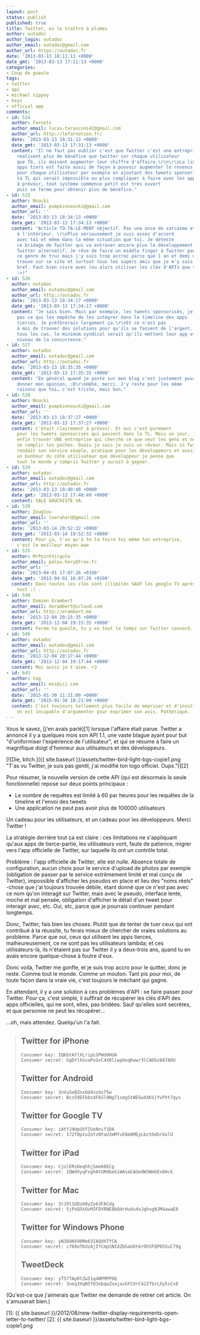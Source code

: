 ```yaml
---
layout: post
status: publish
published: true
title: Twitter, ou le traître à plumes
author: outadoc
author_login: outadoc
author_email: outadoc@gmail.com
author_url: https://outadoc.fr
date: '2013-03-13 18:11:13 +0000'
date_gmt: '2013-03-13 17:11:13 +0000'
categories:
- Coup de gueule
tags:
- twitter
- api
- michael sippey
- keys
- official app
comments:
- id: 524
  author: Farnots
  author_email: lucas.tarasconi42@gmail.com
  author_url: http://lefarnotien.fr/
  date: '2013-03-13 18:31:13 +0000'
  date_gmt: '2013-03-13 17:31:13 +0000'
  content: "Il ne faut pas oublier c'est que Twitter c'est une entreprise, bien qu'ils
    réalisent plus de bénéfice que twitter sur chaque utilisateur
    que fb, ils doivent augmenter leur chiffre d'affaire.\r\n\r\nLa limitation des
    apps tiers est faite aussi de façon à pouvoir augmenter le revenus
    pour chaque utilisateur par exemple en ajoutant des tweets sponsorisé dans
    ta TL qui serait impossible ou plus compliquer à faire avec les apps tiers..\r\n\r\nC'était
    à prévoir, tout système commence petit est très ouvert
    puis se ferme pour obtenir plus de bénéfice."
- id: 525
  author: Noucki
  author_email: pumpkinnoucki@gmail.com
  author_url: ''
  date: '2013-03-13 18:34:13 +0000'
  date_gmt: '2013-03-13 17:34:13 +0000'
  content: "Article TO-TA-LE-MENT objectif. Pas une once de sarcasme et de critique
    à l'intérieur. \r\nPlus sérieusement je suis assez d'accord
    avec toi et même dans la même situation que toi. Je déteste
    ce bridage de Twitter qui va entraver encore plus le développement de client
    Twitter alternatif. Je rêve de faire un middle finger à Twitter pour
    ce genre de truc mais j'y suis trop accroc parce que 1 an et demi de ma vie se
    trouve sur ce site et surtout tous les supers amis que je m'y suis fait. 'Fin
    bref. Faut bien vivre avec (ou alors utiliser les clés d'APIs que tu balance
    :>)"
- id: 526
  author: outadoc
  author_email: outadoc@gmail.com
  author_url: http://outadoc.fr
  date: '2013-03-13 18:34:17 +0000'
  date_gmt: '2013-03-13 17:34:17 +0000'
  content: "Je sais bien. Mais par exemple, les tweets sponsorisés, je vois
    pas ce qui les empêche de les intégrer dans la timeline des apps
    tierces. Je préfèrerais largement ça.\r\nEt ce n'est pas
    à moi de trouver des solutions pour qu'ils se fassent de l'argent. Dans
    tous les cas, le minimum syndical serait qu'ils mettent leur app officielle au
    niveau de la concurrence."
- id: 527
  author: outadoc
  author_email: outadoc@gmail.com
  author_url: http://outadoc.fr
  date: '2013-03-13 18:35:35 +0000'
  date_gmt: '2013-03-13 17:35:35 +0000'
  content: "En général quand je poste sur mon blog c'est justement pour
    donner mon opinion. :D\r\nHéhé, merci. J'y reste pour les même
    raisons que toi… c'est triste, mais bon."
- id: 528
  author: Noucki
  author_email: pumpkinnoucki@gmail.com
  author_url: ''
  date: '2013-03-13 18:37:27 +0000'
  date_gmt: '2013-03-13 17:37:27 +0000'
  content: C'était clairement à prévoir. Et oui c'est purement
    pour les tweets sponsorisés qui passent dans la TL. Mais un jour, j'aimerai
    enfin trouver UNE entreprise qui cherche ce que veut les gens et non pas UNIQUEMENT
    se remplir les poches. Ouais je sais je suis un rêveur. Mais si Twitter
    rendait son service souple, pratique pour les développeurs et aussi bien
    un bonheur du côté utilisateur que développeur je pense que
    tout le monde y compris Twitter y aurait à gagner.
- id: 529
  author: outadoc
  author_email: outadoc@gmail.com
  author_url: http://outadoc.fr
  date: '2013-03-13 18:40:49 +0000'
  date_gmt: '2013-03-13 17:40:49 +0000'
  content: SALE GAUCHISTE VA.
- id: 530
  author: Zouglou
  author_email: leorahard@gmail.com
  author_url: ''
  date: '2013-03-14 20:52:32 +0000'
  date_gmt: '2013-03-14 19:52:32 +0000'
  content: Pour ça, t'as qu'à te la faire toi même ton entreprise,
    c'est le meilleur moyen ewe
- id: 535
  author: MrPointVirgule
  author_email: palou.hery@free.fr
  author_url: ''
  date: '2013-04-01 17:07:26 +0100'
  date_gmt: '2013-04-01 16:07:26 +0100'
  content: Donc toutes les clés sont illimités SAUF les google TV après
    test :) .
- id: 548
  author: Damien Erambert
  author_email: derambert@icloud.com
  author_url: http://erambert.me
  date: '2013-12-04 20:15:35 +0000'
  date_gmt: '2013-12-04 19:15:35 +0000'
  content: Ferme ta gueule, tu y es tout le temps sur Twitter connard.
- id: 549
  author: outadoc
  author_email: outadoc@gmail.com
  author_url: http://outadoc.fr
  date: '2013-12-04 20:17:44 +0000'
  date_gmt: '2013-12-04 19:17:44 +0000'
  content: Moi aussi je t'aime. <3
- id: 643
  author: tag
  author_email: moi@ici.com
  author_url: ''
  date: '2015-01-30 11:21:09 +0000'
  date_gmt: '2015-01-30 10:21:09 +0000'
  content: C'est toujours tellement plus facile de mépriser et d'insulter quand
    on est incapable d'argumenter pour exprimer son avis. Pathétique.
---
```

Vous le savez, [j'en avais parlé][1] lorsque l'affaire était parue. Twitter a annoncé il y a quelques mois son API 1.1, une vaste blague ayant pour but "d'uniformiser l'expérience de l'utilisateur", et qui se résume à faire un magnifique doigt d'honneur aux utilisateurs et des développeurs.

[![Die, bitch.]({{ site.baseurl }}/assets/twitter-bird-light-bgs-copie1.png "T'as vu Twitter, je suis pas gentil, j'ai modifié ton logo officiel. Oups.")][2]

Pour résumer, la nouvelle version de cette API (qui est désormais la seule fonctionnelle) repose sur deux points principaux :

-   Le nombre de requêtes est limité à 60 par heures pour les requêtes de la timeline et l'envoi des tweets
-   Une application ne peut pas avoir plus de 100000 utilisateurs

Un cadeau pour les utilisateurs, et un cadeau pour les développeurs. Merci Twitter !

La stratégie derrière tout ça est claire : ces limitations ne s'appliquant qu'aux apps de tierce-partie, les utilisateurs vont, faute de patience, migrer vers l'app officielle de Twitter, sur laquelle ils ont un contrôle total.

Problème : l'app officielle de Twitter, elle est nulle. Absence totale de configuration, aucun choix pour le service d'upload de photos par exemple (obligation de passer par le service extrêmement limité et mal conçu de Twitter), impossible d'afficher les pseudos en place et lieu des "noms réels" -chose que j'ai toujours trouvée débile, étant donné que ce n'est pas avec ce nom qu'on interagit sur Twitter, mais avec le pseudo, interface lente, moche et mal pensée, obligation d'afficher le détail d'un tweet pour interagir avec, etc. Oui, etc, parce que je pourrais continuer pendant longtemps.

Donc, Twitter, fais bien les choses. Plutôt que de tenter de tuer ceux qui ont contribué à ta réussite, tu ferais mieux de chercher de vraies solutions au problème. Parce que oui, ceux qui utilisent les apps tierces, malheureusement, ce ne sont pas les utilisateurs lambda; et ces utilisateurs-là, ils n'étaient pas sur Twitter il y a deux-trois ans, quand tu en avais encore quelque-chose à foutre d'eux.

Donc voilà, Twitter me gonfle, et je suis trop accro pour le quitter, donc je reste. Comme tout le monde. Comme un mouton. Tant pis pour moi, de toute façon dans la vraie vie, c'est toujours le méchant qui gagne.

En attendant, il y a une solution à ces problèmes d'API : se faire passer pour Twitter. Pour ça, c'est simple, il suffirait de récupérer les clés d'API des apps officielles, qui ne sont, elles, pas bridées. Sauf qu'elles sont secrètes, et que personne ne peut les récupérer…

…oh, mais attendez. Quelqu'un l'a fait.

> ## Twitter for iPhone
> 
> ```
> Consumer key: IQKbtAYlXLripLGPWd0HUA
> Consumer secret: GgDYlkSvaPxGxC4X8liwpUoqKwwr3lCADbz8A7ADU
> 
> ```
> 
> ## Twitter for Android
> 
> ```
> Consumer key: 3nVuSoBZnx6U4vzUxf5w
> Consumer secret: Bcs59EFbbsdF6Sl9Ng71smgStWEGwXXKSjYvPVt7qys
> 
> ```
> 
> ## Twitter for Google TV
> 
> ```
> Consumer key: iAtYJ4HpUVfIUoNnif1DA
> Consumer secret: 172fOpzuZoYzNYaU3mMYvE8m8MEyLbztOdbrUolU
> 
> ```
> 
> ## Twitter for iPad
> 
> ```
> Consumer key: CjulERsDeqhhjSme66ECg
> Consumer secret: IQWdVyqFxghAtURHGeGiWAsmCAGmdW3WmbEx6Hck
> 
> ```
> 
> ## Twitter for Mac
> 
> ```
> Consumer key: 3rJOl1ODzm9yZy63FACdg
> Consumer secret: 5jPoQ5kQvMJFDYRNE8bQ4rHuds4xJqhvgNJM4awaE8
> 
> ```
> 
> ## Twitter for Windows Phone
> 
> ```
> Consumer key: yN3DUNVO0Me63IAQdhTfCA
> Consumer secret: c768oTKdzAjIYCmpSNIdZbGaG0t6rOhSFQP0S5uC79g
> 
> ```
> 
> ## TweetDeck
> 
> ```
> Consumer key: yT577ApRtZw51q4NPMPPOQ
> Consumer secret: 3neq3XqN5fO3obqwZoajavGFCUrC42ZfbrLXy5sCv8
> 
> ```

(Qu'est-ce que j'aimerais que Twitter me demande de retirer cet article. On s'amuserait bien.)

[1]: {{ site.baseurl }}/2012/08/new-twitter-display-requirements-open-letter-to-twitter/
[2]: {{ site.baseurl }}/assets/twitter-bird-light-bgs-copie1.png
